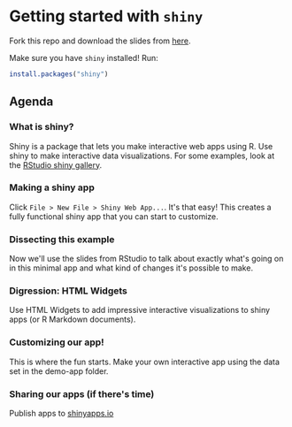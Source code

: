 # Getting started with `shiny`

Fork this repo and download the slides from [here](bit.ly/shiny-quickstart-1).

Make sure you have `shiny` installed! Run:
```r
install.packages("shiny")
```

## Agenda

### What is shiny?

Shiny is a package that lets you make interactive web apps using R. Use shiny
to make interactive data visualizations. For some examples, look at the 
[RStudio shiny gallery](https://shiny.rstudio.com/gallery/).

### Making a shiny app

Click `File > New File > Shiny Web App...`. It's that easy! This creates a fully
functional shiny app that you can start to customize.

### Dissecting this example

Now we'll use the slides from RStudio to talk about exactly what's going on in this
minimal app and what kind of changes it's possible to make.

### Digression: HTML Widgets

Use HTML Widgets to add impressive interactive visualizations to shiny apps (or
R Markdown documents).

### Customizing our app!

This is where the fun starts. Make your own interactive app using the data set 
in the demo-app folder.

### Sharing our apps (if there's time)

Publish apps to [shinyapps.io](http://www.shinyapps.io)
